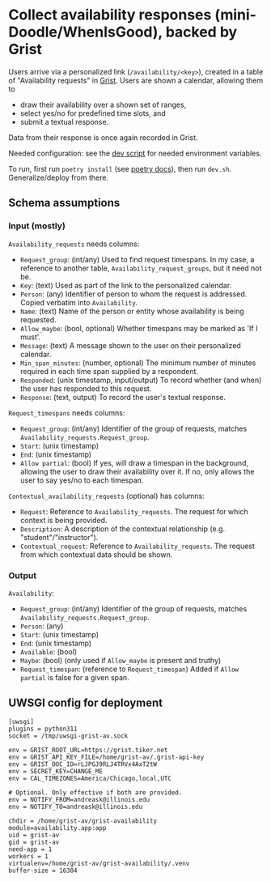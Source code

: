 # Collect availability responses (mini-Doodle/WhenIsGood), backed by Grist

Users arrive via a personalized link (`/availability/<key>`),
created in a table of "Availability requests" in
[Grist](https://github.com/gristlabs/grist-core).  Users are shown a calendar,
allowing them to

-   draw their availability over a shown set of ranges,
-   select yes/no for predefined time slots, and
-   submit a textual response.

Data from their response is once again recorded in Grist.

Needed configuration: see the [dev script](dev.sh) for needed
environment variables.

To run, first run `poetry install` (see [poetry
docs](https://python-poetry.org/docs/)), then run `dev.sh`. Generalize/deploy
from there.

## Schema assumptions

### Input (mostly)

`Availability_requests` needs columns:

-   `Request_group`: (int/any) Used to find request timespans.
    In my case, a reference to another table, `Availability_request_groups`, but
    it need not be.
-   `Key`: (text) Used as part of the link to the personalized
    calendar.
-   `Person`: (any) Identifier of person to whom the request is addressed.
    Copied verbatim into `Availability`.
-   `Name`: (text) Name of the person or entity whose availability
    is being requested.
-   `Allow_maybe`: (bool, optional) Whether timespans may be marked as 'If I must'.
-   `Message`: (text) A message shown to the user on their
    personalized calendar.
-   `Min_span_minutes`: (number, optional) The minimum number of minutes required
    in each time span supplied by a respondent.
-   `Responded`: (unix timestamp, input/output) To record whether (and when)
    the user has responded to this request.
-   `Response`: (text, output) To record the user's textual response.

`Request_timespans` needs columns:

-   `Request_group`: (int/any) Identifier of the group of requests, matches
    `Availability_requests.Request_group`.
-   `Start`: (unix timestamp)
-   `End`: (unix timestamp)
-   `Allow partial`: (bool) If yes, will draw a timespan in the background,
    allowing the user to draw their availability over it. If no, only allows
    the user to say yes/no to each timespan.

`Contextual_availability_requests` (optional) has columns:

-   `Request`: Reference to `Availability_requests`. The request for which
    context is being provided.
-   `Description`: A description of the contextual relationship
    (e.g. "student"/"instructor").
-   `Contextual_request`:  Reference to `Availability_requests`.
    The request from which contextual data should be shown.

### Output

`Availability`:

-   `Request_group`: (int/any) Identifier of the group of requests, matches
    `Availability_requests.Request_group`.
-   `Person`: (any)
-   `Start`: (unix timestamp)
-   `End`: (unix timestamp)
-   `Available`: (bool)
-   `Maybe`: (bool) (only used if `Allow_maybe` is present and truthy)
-   `Request_timespan`: (reference to `Request_timespan`)
    Added if `Allow partial` is false for a given span.

## UWSGI config for deployment

```
[uwsgi]
plugins = python311
socket = /tmp/uwsgi-grist-av.sock

env = GRIST_ROOT_URL=https://grist.tiker.net
env = GRIST_API_KEY_FILE=/home/grist-av/.grist-api-key
env = GRIST_DOC_ID=rLJPGJ9RLJ4TRVx4AxT2tW
env = SECRET_KEY=CHANGE_ME
env = CAL_TIMEZONES=America/Chicago,local,UTC

# Optional. Only effective if both are provided.
env = NOTIFY_FROM=andreask@illinois.edu
env = NOTIFY_TO=andreask@illinois.edu

chdir = /home/grist-av/grist-availability
module=availability.app:app
uid = grist-av
gid = grist-av
need-app = 1
workers = 1
virtualenv=/home/grist-av/grist-availability/.venv
buffer-size = 16384
```
